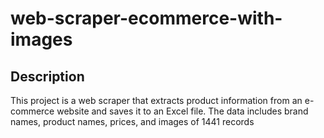 # web-scraper-ecommerce-with-images

## Description
This project is a web scraper that extracts product information from an e-commerce website and saves it to an Excel file. The data includes brand names, product names, prices, and images of 1441 records


